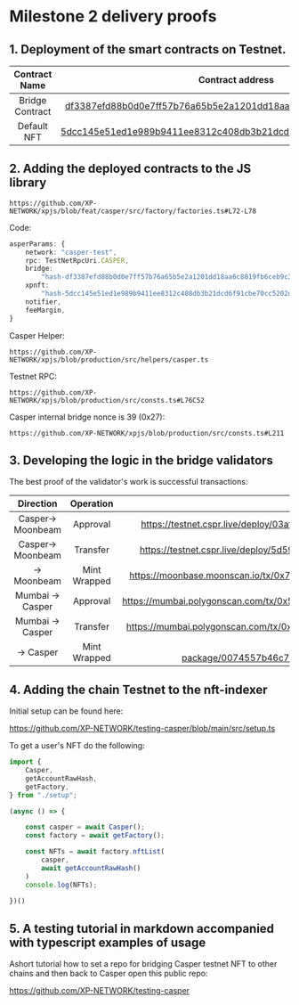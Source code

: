 # Milestone 2 delivery proofs

## 1. Deployment of the smart contracts on Testnet.

|Contract Name|Contract address|
|:-:|:-:|
|Bridge Contract|[df3387efd88b0d0e7ff57b76a65b5e2a1201dd18aa6c8019fb6ceb9c387af9b5](https://testnet.cspr.live/account/df3387efd88b0d0e7ff57b76a65b5e2a1201dd18aa6c8019fb6ceb9c387af9b5)|
|Default NFT|[5dcc145e51ed1e989b9411ee8312c408db3b21dcd6f91cbe70cc5202d18ba4fa](https://testnet.cspr.live/account/5dcc145e51ed1e989b9411ee8312c408db3b21dcd6f91cbe70cc5202d18ba4fa)|

## 2. Adding the deployed contracts to the JS library

```url
https://github.com/XP-NETWORK/xpjs/blob/feat/casper/src/factory/factories.ts#L72-L78
```

Code:

```ts
asperParams: {
    network: "casper-test",
    rpc: TestNetRpcUri.CASPER,
    bridge:
        "hash-df3387efd88b0d0e7ff57b76a65b5e2a1201dd18aa6c8019fb6ceb9c387af9b5",
    xpnft:
        "hash-5dcc145e51ed1e989b9411ee8312c408db3b21dcd6f91cbe70cc5202d18ba4fa",
    notifier,
    feeMargin,
}
```

Casper Helper:

```url
https://github.com/XP-NETWORK/xpjs/blob/production/src/helpers/casper.ts
```

Testnet RPC:

```url
https://github.com/XP-NETWORK/xpjs/blob/production/src/consts.ts#L76C52
```

Casper internal bridge nonce is 39 (0x27):

```url
https://github.com/XP-NETWORK/xpjs/blob/production/src/consts.ts#L211
```

## 3. Developing the logic in the bridge validators

The best proof of the validator's work is successful transactions:

|Direction| Operation| Explorer link|
|:-:|:-:|:-:|
|Casper-> Moonbeam|Approval|https://testnet.cspr.live/deploy/03aff895959e4a996124a5d32b2d4e487054e5f9eeb5cce5ad158cba84f8a4de|
|Casper-> Moonbeam|Transfer|https://testnet.cspr.live/deploy/5d59527523955e20c6d7cebea4ffa0d4573ef73267278a8d07c8f5b532c0d14e|
|-> Moonbeam| Mint Wrapped| https://moonbase.moonscan.io/tx/0x7fa85e840b5caa0c84f45cd95158634ca13c0bf8ad73d15c7425cee6316d4fac|
|Mumbai -> Casper|Approval|https://mumbai.polygonscan.com/tx/0x5b64e30ad346d2d76bb3a79c695a7862d879f7f4900e8ebfa34ee6a63ae9760a|
|Mumbai -> Casper|Transfer|https://mumbai.polygonscan.com/tx/0xb088cfe836d54adff8e786b4d553d3f79d1f7e30bc4c1700da1f9cfde9196483|
|-> Casper| Mint Wrapped| https://testnet.cspr.live/contract-package/0074557b46c7a7c13e0b178e4463f451325129d845e9e494425d39cfd40e619d|

## 4. Adding the chain Testnet to the nft-indexer

Initial setup can be found here:

https://github.com/XP-NETWORK/testing-casper/blob/main/src/setup.ts

To get a user's NFT do the following:

```ts
import {
    Casper,
    getAccountRawHash, 
    getFactory, 
} from "./setup";

(async () => {

    const casper = await Casper();
    const factory = await getFactory();

    const NFTs = await factory.nftList(
        casper,
        await getAccountRawHash()
    )
    console.log(NFTs);

})()
```


## 5. A testing tutorial in markdown accompanied with typescript examples of usage

Ashort tutorial how to set a repo for bridging Casper testnet NFT to other chains and then back to Casper open this public repo:

https://github.com/XP-NETWORK/testing-casper